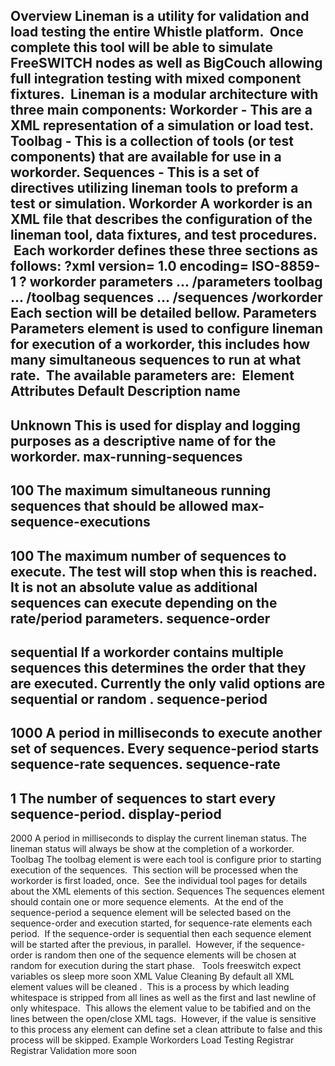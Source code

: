 Overview
Lineman is a utility for validation and load testing the entire Whistle platform.  Once complete this tool will be able to simulate FreeSWITCH nodes as well as BigCouch allowing full integration testing with mixed component fixtures.  Lineman is a modular architecture with three main components:
Workorder - This are a XML representation of a simulation or load test.
Toolbag - This is a collection of tools (or test components) that are available for use in a workorder.
Sequences - This is a set of directives utilizing lineman tools to preform a test or simulation.
Workorder
A workorder is an XML file that describes the configuration of the lineman tool, data fixtures, and test procedures.  Each workorder defines these three sections as follows:
?xml version=
1.0
 encoding=
ISO-8859-1
?
workorder
parameters
 ... 
/parameters
toolbag
 ... 
/toolbag
sequences
 ... 
/sequences
/workorder
Each section will be detailed bellow.
Parameters
Parameters element is used to configure lineman for execution of a workorder, this includes how many simultaneous sequences to run at what rate.  The available parameters are: 
Element
Attributes
Default
Description
name
-
Unknown
This is used for display and logging purposes as a descriptive name of for the workorder.
max-running-sequences
-
100
The maximum simultaneous running sequences that should be allowed
max-sequence-executions
-
100
The maximum number of sequences to execute. The test will stop when this is reached.
It is not an absolute value as additional sequences can execute depending on the rate/period parameters.
sequence-order
-
sequential
If a workorder contains multiple sequences this determines the order that they are executed. Currently the only valid options are 
sequential
 or 
random
.
sequence-period
-
1000
A period in milliseconds to execute another set of sequences. Every sequence-period starts sequence-rate sequences.
sequence-rate
-
1
The number of sequences to start every sequence-period.
display-period
-
2000
A period in milliseconds to display the current 
lineman
 status. The lineman status will always be show at the completion of a workorder.
 
Toolbag
The toolbag element is were each tool is configure prior to starting execution of the sequences.  This section will be processed when the workorder is first loaded, once.  See the individual tool pages for details about the XML elements of this section.
Sequences
The sequences element should contain one or more sequence elements.  At the end of the sequence-period a sequence element will be selected based on the sequence-order and execution started, for sequence-rate elements each period.  If the sequence-order is 
sequential
 then each sequence element will be started after the previous, in parallel.  However, if the sequence-order is 
random
 then one of the sequence elements will be chosen at random for execution during the start phase.  
Tools
freeswitch
expect
variables
os
sleep
more soon
XML Value Cleaning
By default all XML element values will be 
cleaned
.  This is a process by which leading whitespace is stripped from all lines as well as the first and last newline of only whitespace.  This allows the element value to be tabified and on the lines between the open/close XML tags.  However, if the value is sensitive to this process any element can define set a 
clean
 attribute to 
false
 and this process will be skipped.
Example Workorders
Load Testing Registrar
Registrar Validation
more soon
